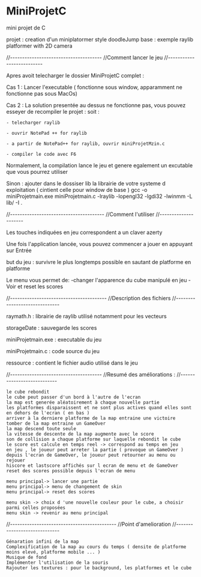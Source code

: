 # MiniProjetC
 mini projet de C

projet : creation d'un miniplatormer style doodleJump
base : exemple raylib platformer with 2D camera

//--------------------------------------
//Comment lancer le jeu
//--------------------------

Apres avoit telecharger le dossier MiniProjetC complet :

Cas 1 : Lancer l'executable ( fonctionne sous window, apparamment ne fonctionne pas sous MacOs)

Cas 2 : La solution presentée au dessus ne fonctionne pas, vous pouvez esseyer de recompiler le projet :
soit :

	- telecharger raylib
	
	- ouvrir NotePad ++ for raylib
	
	- a partir de NotePad++ for raylib, ouvrir miniProjetMzin.c
	
	- compiler le code avec F6
	
Normalement, la compilation lance le jeu et genere egalement un excutable que vous pourrez utiliser

Sinon : 
	ajouter dans le dossiser lib la librairie de votre systeme d exploitation ( cintient celle pour window de base )
	gcc -o miniProjetmain.exe miniProjetmain.c  -lraylib -lopengl32 -lgdi32 -lwinmm -L lib/ -I .

//---------------------------------------
//Comment l'utiliser
//---------------------

Les touches indiquées en jeu correspondent a un claver azerty

Une fois l'application lancée, vous pouvez commencer a jouer en appuyant sur Entrée

but du jeu : survivre le plus longtemps possible en sautant de platforme en platforme

Le menu vous permet de:
	-changer l'apparence du cube manipulé en jeu
	-Voir et reset les scores

//----------------------------------------
//Description des fichiers
//------------------------------

raymath.h : librairie de raylib utilisé notamment pour les vecteurs

storageDate : sauvegarde les scores

miniProjetmain.exe : executable du jeu

miniProjetmain.c : code source du jeu

ressource : contient le fichier audio utilisé dans le jeu


//--------------------------------------
//Resumé des améliorations :
//---------------------------

	le cube rebondit
	le cube peut passer d'un bord à l'autre de l'ecran
	la map est generée aléatoirement à chaque nouvelle partie
	les platformes disparaissent et ne sont plus actives quand elles sont en dehors de l'ecran ( en bas )
	arriver à la derniere platforme de la map entraine une victoire
	tomber de la map entraine un GameOver
	la map descend toute seule
	la vitesse de descente de la map augmente avec le score
	son de collision a chaque platforme sur laquelle rebondit le cube
	le score est calcule en temps reel -> correspond au temps en jeu
	en jeu , le joueur peut arreter la partie ( provoque un GameOver )
	depuis l'ecran de GameOver, le joueur peut retourner au menu ou rejouer
	hiscore et lastscore affichés sur l ecran de menu et de GameOver
	reset des scores possible depuis l'ecran de menu

	menu principal-> lancer une partie
	menu principal-> menu de changement de skin
	menu principal-> reset des scores

	menu skin -> choix d 'une nouvelle couleur pour le cube, a choisir parmi celles proposées
	menu skin -> revenir au menu principal

//--------------------------------------------
//Point d'amelioration
//-----------------------------

	Génaration infini de la map
	Complexification de la map au cours du temps ( densite de platforme moins elevé, platforme mobile ... )
	Musique de fond
	Implémenter l'utilisation de la souris
	Rajouter les textures : pour le background, les platformes et le cube
